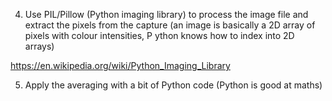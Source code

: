 4) Use PIL/Pillow (Python imaging library) to process the image file
and extract the pixels from the capture
(an image is basically a 2D array of pixels with colour intensities, P
ython knows how to index into 2D arrays)

https://en.wikipedia.org/wiki/Python_Imaging_Library

5) Apply the averaging with a bit of Python code (Python is good at maths)
